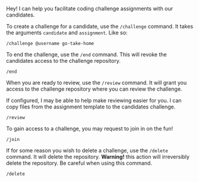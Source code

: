 Hey! I can help you facilitate coding challenge assignments with our candidates.

To create a challenge for a candidate, use the `/challenge` command. It takes the arguments `candidate` and `assignment`. Like so:

    /challenge @username go-take-home

To end the challenge, use the `/end` command. This will revoke the candidates access to the challenge repository.

    /end

When you are ready to review, use the `/review` command. It will grant you access to the challenge repository where you can review the challenge. 

If configured, I may be able to help make reviewing easier for you. I can copy files from the assignment template to the candidates challenge.

    /review

To gain access to a challenge, you may request to join in on the fun!

    /join

If for some reason you wish to delete a challenge, use the `/delete` command. It will delete the repository. **Warning!** this action will irreversibly delete the repository. Be careful when using this command.

    /delete
